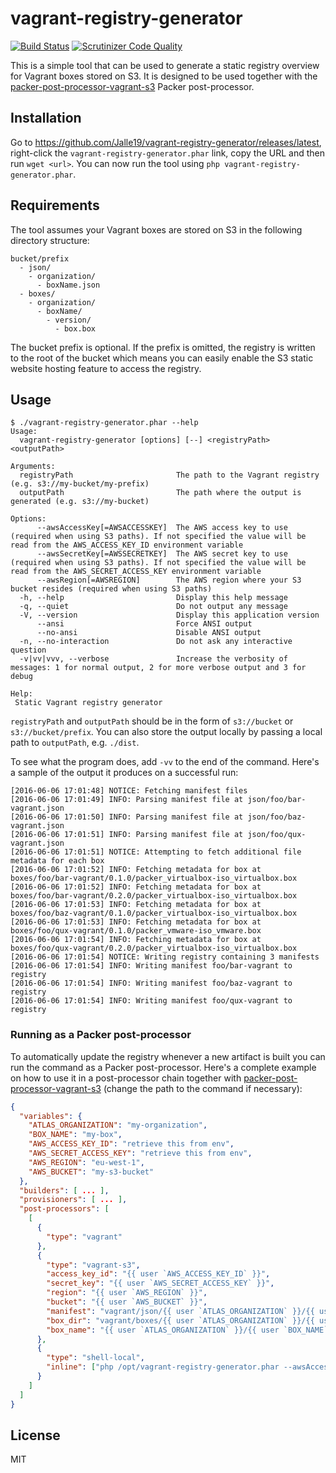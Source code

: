 # vagrant-registry-generator

[![Build Status](https://travis-ci.org/Jalle19/vagrant-registry-generator.svg?branch=master)](https://travis-ci.org/Jalle19/vagrant-registry-generator) 
[![Scrutinizer Code Quality](https://scrutinizer-ci.com/g/Jalle19/vagrant-registry-generator/badges/quality-score.png?b=master)](https://scrutinizer-ci.com/g/Jalle19/vagrant-registry-generator/?branch=master)

This is a simple tool that can be used to generate a static registry overview for Vagrant boxes stored on S3. It is 
designed to be used together with the [packer-post-processor-vagrant-s3](https://github.com/lmars/packer-post-processor-vagrant-s3) 
Packer post-processor.

## Installation

Go to https://github.com/Jalle19/vagrant-registry-generator/releases/latest, right-click the 
`vagrant-registry-generator.phar` link, copy the URL and then run `wget <url>`. You can now run the tool using 
`php vagrant-registry-generator.phar`.

## Requirements

The tool assumes your Vagrant boxes are stored on S3 in the following directory structure:

```
bucket/prefix
  - json/
    - organization/
      - boxName.json
  - boxes/
    - organization/
      - boxName/
        - version/
          - box.box
```

The bucket prefix is optional. If the prefix is omitted, the registry is written to the root of the bucket which means 
you can easily enable the S3 static website hosting feature to access the registry.

## Usage

```
$ ./vagrant-registry-generator.phar --help
Usage:
  vagrant-registry-generator [options] [--] <registryPath> <outputPath>

Arguments:
  registryPath                       The path to the Vagrant registry (e.g. s3://my-bucket/my-prefix)
  outputPath                         The path where the output is generated (e.g. s3://my-bucket)

Options:
      --awsAccessKey[=AWSACCESSKEY]  The AWS access key to use (required when using S3 paths). If not specified the value will be read from the AWS_ACCESS_KEY_ID environment variable
      --awsSecretKey[=AWSSECRETKEY]  The AWS secret key to use (required when using S3 paths). If not specified the value will be read from the AWS_SECRET_ACCESS_KEY environment variable
      --awsRegion[=AWSREGION]        The AWS region where your S3 bucket resides (required when using S3 paths)
  -h, --help                         Display this help message
  -q, --quiet                        Do not output any message
  -V, --version                      Display this application version
      --ansi                         Force ANSI output
      --no-ansi                      Disable ANSI output
  -n, --no-interaction               Do not ask any interactive question
  -v|vv|vvv, --verbose               Increase the verbosity of messages: 1 for normal output, 2 for more verbose output and 3 for debug

Help:
 Static Vagrant registry generator
```

`registryPath` and `outputPath` should be in the form of `s3://bucket` or `s3://bucket/prefix`. You can also store the output locally 
by passing a local path to `outputPath`, e.g. `./dist`.

To see what the program does, add `-vv` to the end of the command. Here's a sample of the output it produces on a 
successful run:

```
[2016-06-06 17:01:48] NOTICE: Fetching manifest files
[2016-06-06 17:01:49] INFO: Parsing manifest file at json/foo/bar-vagrant.json
[2016-06-06 17:01:50] INFO: Parsing manifest file at json/foo/baz-vagrant.json
[2016-06-06 17:01:51] INFO: Parsing manifest file at json/foo/qux-vagrant.json
[2016-06-06 17:01:51] NOTICE: Attempting to fetch additional file metadata for each box
[2016-06-06 17:01:52] INFO: Fetching metadata for box at boxes/foo/bar-vagrant/0.1.0/packer_virtualbox-iso_virtualbox.box
[2016-06-06 17:01:52] INFO: Fetching metadata for box at boxes/foo/bar-vagrant/0.2.0/packer_virtualbox-iso_virtualbox.box
[2016-06-06 17:01:53] INFO: Fetching metadata for box at boxes/foo/baz-vagrant/0.1.0/packer_virtualbox-iso_virtualbox.box
[2016-06-06 17:01:53] INFO: Fetching metadata for box at boxes/foo/qux-vagrant/0.1.0/packer_vmware-iso_vmware.box
[2016-06-06 17:01:54] INFO: Fetching metadata for box at boxes/foo/qux-vagrant/0.2.0/packer_virtualbox-iso_virtualbox.box
[2016-06-06 17:01:54] NOTICE: Writing registry containing 3 manifests
[2016-06-06 17:01:54] INFO: Writing manifest foo/bar-vagrant to registry
[2016-06-06 17:01:54] INFO: Writing manifest foo/baz-vagrant to registry
[2016-06-06 17:01:54] INFO: Writing manifest foo/qux-vagrant to registry
```

### Running as a Packer post-processor

To automatically update the registry whenever a new artifact is built you can run the command as a Packer 
post-processor. Here's a complete example on how to use it in a post-processor chain together with 
[packer-post-processor-vagrant-s3](https://github.com/lmars/packer-post-processor-vagrant-s3) (change the path to the 
command if necessary):
 
```json
{
  "variables": {
    "ATLAS_ORGANIZATION": "my-organization",
    "BOX_NAME": "my-box",
    "AWS_ACCESS_KEY_ID": "retrieve this from env",
    "AWS_SECRET_ACCESS_KEY": "retrieve this from env",
    "AWS_REGION": "eu-west-1",
    "AWS_BUCKET": "my-s3-bucket"
  },
  "builders": [ ... ],
  "provisioners": [ ... ],
  "post-processors": [
    [
      {
        "type": "vagrant"
      },
      {
        "type": "vagrant-s3",
        "access_key_id": "{{ user `AWS_ACCESS_KEY_ID` }}",
        "secret_key": "{{ user `AWS_SECRET_ACCESS_KEY` }}",
        "region": "{{ user `AWS_REGION` }}",
        "bucket": "{{ user `AWS_BUCKET` }}",
        "manifest": "vagrant/json/{{ user `ATLAS_ORGANIZATION` }}/{{ user `BOX_NAME` }}.json",
        "box_dir": "vagrant/boxes/{{ user `ATLAS_ORGANIZATION` }}/{{ user `BOX_NAME` }}",
        "box_name": "{{ user `ATLAS_ORGANIZATION` }}/{{ user `BOX_NAME` }}"
      },
      {
        "type": "shell-local",
        "inline": ["php /opt/vagrant-registry-generator.phar --awsAccessKey {{ user `AWS_ACCESS_KEY_ID` }} --awsSecretKey {{ user `AWS_SECRET_ACCESS_KEY` }} --awsRegion {{ user `AWS_REGION` }} s3://{{ user `AWS_BUCKET` }}/vagrant s3://{{ user `AWS_BUCKET` }}/vagrant -vv"]
      }
    ]
  ]
}
```

## License

MIT
